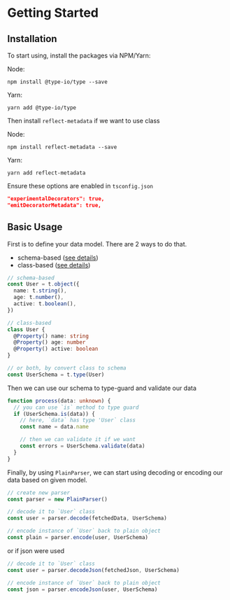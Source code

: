 # Getting Started

## Installation

To start using, install the packages via NPM/Yarn:

Node:

```
npm install @type-io/type --save
```

Yarn:

```
yarn add @type-io/type
```

Then install `reflect-metadata` if we want to use class

Node:

```
npm install reflect-metadata --save
```

Yarn:

```
yarn add reflect-metadata
```

Ensure these options are enabled in `tsconfig.json`

```json
"experimentalDecorators": true,
"emitDecoratorMetadata": true,
```

## Basic Usage

First is to define your data model. There are 2 ways to do that.

- schema-based ([see details](03-schema.md))
- class-based ([see details](04-class.md))

```ts
// schema-based
const User = t.object({
  name: t.string(),
  age: t.number(),
  active: t.boolean(),
})

// class-based
class User {
  @Property() name: string
  @Property() age: number
  @Property() active: boolean
}

// or both, by convert class to schema
const UserSchema = t.type(User)
```

Then we can use our schema to type-guard and validate our data

```ts
function process(data: unknown) {
  // you can use `is` method to type guard
  if (UserSchema.is(data)) {
    // here, `data` has type 'User` class
    const name = data.name

    // then we can validate it if we want
    const errors = UserSchema.validate(data)
  }
}
```

Finally, by using `PlainParser`, we can start using decoding or encoding our data based on given model.

```ts
// create new parser
const parser = new PlainParser()

// decode it to `User` class
const user = parser.decode(fetchedData, UserSchema)

// encode instance of `User` back to plain object
const plain = parser.encode(user, UserSchema)
```

or if json were used

```ts
// decode it to `User` class
const user = parser.decodeJson(fetchedJson, UserSchema)

// encode instance of `User` back to plain object
const json = parser.encodeJson(user, UserSchema)
```
